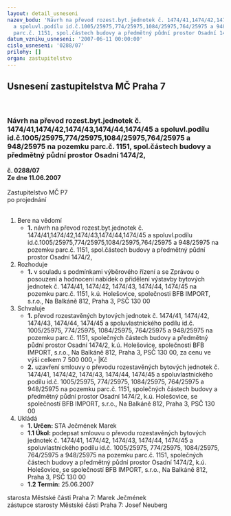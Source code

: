 ```yaml
---
layout: detail_usneseni
nazev_bodu: 'Návrh na převod rozest.byt.jednotek č. 1474/41,1474/42,1474/43,1474/44,1474/45
  a spoluvl.podílu id.č.1005/25975,774/25975,1084/25975,764/25975 a 948/25975 na pozemku
  parc.č. 1151, spol.částech budovy a předmětný půdní prostor Osadní 1474/2,      '
datum_vzniku_usneseni: '2007-06-11 00:00:00'
cislo_usneseni: '0288/07'
prilohy: []
organ: zastupitelstvo
---
```

<div id="ucUsn_pList" class="usn">
	<span><h2>Usnesení zastupitelstva MČ Praha 7 </h2>
<br></span><div class="standBody">
<span><h3>Návrh na převod rozest.byt.jednotek č. 1474/41,1474/42,1474/43,1474/44,1474/45 a spoluvl.podílu id.č.1005/25975,774/25975,1084/25975,764/25975 a 948/25975 na pozemku parc.č. 1151, spol.částech budovy a předmětný půdní prostor Osadní 1474/2,      </h3></span><div class="center">
		<strong>č. 0288/07</strong><br>
	</div>
<div class="center">
		<strong>Ze dne 11.06.2007</strong><br><br>
	</div>Zastupitelstvo MČ P7<br> po projednání<br><br><ol>
<li>Bere na vědomí<ul><li>
<strong>1.</strong> návrh na převod rozest.byt.jednotek č. 1474/41,1474/42,1474/43,1474/44,1474/45 a spoluvl.podílu id.č.1005/25975,774/25975,1084/25975,764/25975 a 948/25975 na pozemku parc.č. 1151, spol.částech budovy a předmětný půdní prostor Osadní 1474/2,      </li></ul>
</li>
<li>Rozhoduje<ul><li>
<strong>1.</strong> v souladu s podmínkami výběrového řízení a se Zprávou o posouzení a hodnocení nabídek o přidělení výstavby bytových jednotek č. 1474/41, 1474/42, 1474/43, 1474/44, 1474/45 na pozemku parc.č. 1151, k.ú. Holešovice, společnosti BFB IMPORT, s.r.o., Na Balkáně 812, Praha 3, PSČ 130 00 </li></ul>
</li>
<li>Schvaluje<ul>
<li>
<strong>1.</strong> převod rozestavěných bytových jednotek č. 1474/41, 1474/42, 1474/43, 1474/44, 1474/45 a spoluvlastnického podílu id.č. 1005/25975, 774/25975, 1084/25975, 764/25975 a 948/25975 na pozemku parc.č. 1151, společných částech budovy a předmětný půdní prostor Osadní 1474/2,  k.ú. Holešovice, společnosti BFB IMPORT, s.r.o., Na Balkáně 812, Praha 3, PSČ 130 00, za cenu ve výši  celkem    7 500 000,- |Kč</li>
<li>
<strong>2.</strong> uzavření smlouvy o převodu rozestavěných bytových jednotek č. 1474/41, 1474/42, 1474/43, 1474/44, 1474/45 a spoluvlastnického podílu id.č. 1005/25975, 774/25975, 1084/25975, 764/25975 a 948/25975 na pozemku parc.č. 1151, společných částech budovy a předmětný půdní prostor Osadní 1474/2,  k.ú. Holešovice, se společností BFB IMPORT, s.r.o., Na Balkáně 812, Praha 3, PSČ 130 00 </li>
</ul>
</li>
<li>Ukládá<ul>
<li>
<strong>1. Určen: </strong>STA Ječmének Marek</li>
<li>
<strong>1.1 Úkol: </strong>podepsat smlouvu o převodu rozestavěných bytových jednotek č. 1474/41, 1474/42, 1474/43, 1474/44, 1474/45 a spoluvlastnického podílu id.č. 1005/25975, 774/25975, 1084/25975, 764/25975 a 948/25975 na pozemku parc.č. 1151, společných částech budovy a předmětný půdní prostor Osadní 1474/2,  k.ú. Holešovice, se společností BFB IMPORT, s.r.o., Na Balkáně 812, Praha 3, PSČ 130 00 </li>
<li>
<strong>1.2 Termín: </strong>25.06.2007</li>
</ul>
</li>
</ol>starosta Městské části Praha 7: Marek Ječmének<br>zástupce starosty Městské části Praha 7: Josef Neuberg
</div>
</div>